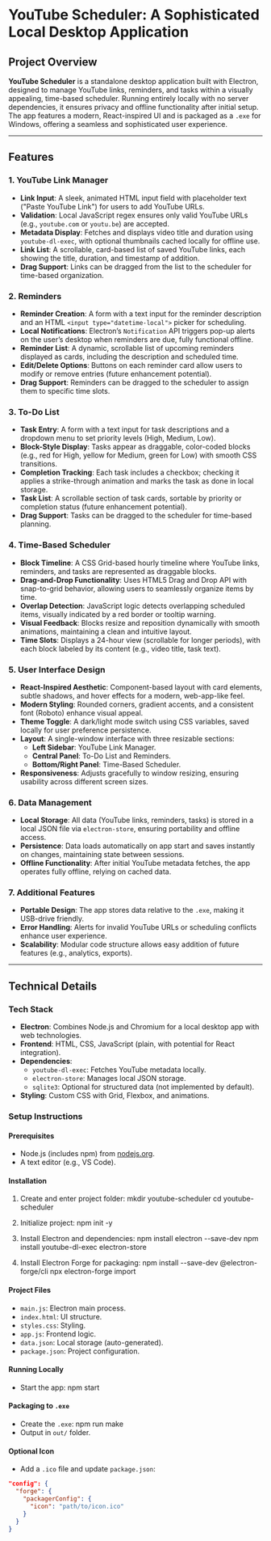 # YouTube Scheduler: A Sophisticated Local Desktop Application

## Project Overview
**YouTube Scheduler** is a standalone desktop application built with Electron, designed to manage YouTube links, reminders, and tasks within a visually appealing, time-based scheduler. Running entirely locally with no server dependencies, it ensures privacy and offline functionality after initial setup. The app features a modern, React-inspired UI and is packaged as a `.exe` for Windows, offering a seamless and sophisticated user experience.

---

## Features

### 1. YouTube Link Manager
- **Link Input**: A sleek, animated HTML input field with placeholder text ("Paste YouTube Link") for users to add YouTube URLs.
- **Validation**: Local JavaScript regex ensures only valid YouTube URLs (e.g., `youtube.com` or `youtu.be`) are accepted.
- **Metadata Display**: Fetches and displays video title and duration using `youtube-dl-exec`, with optional thumbnails cached locally for offline use.
- **Link List**: A scrollable, card-based list of saved YouTube links, each showing the title, duration, and timestamp of addition.
- **Drag Support**: Links can be dragged from the list to the scheduler for time-based organization.

### 2. Reminders
- **Reminder Creation**: A form with a text input for the reminder description and an HTML `<input type="datetime-local">` picker for scheduling.
- **Local Notifications**: Electron’s `Notification` API triggers pop-up alerts on the user’s desktop when reminders are due, fully functional offline.
- **Reminder List**: A dynamic, scrollable list of upcoming reminders displayed as cards, including the description and scheduled time.
- **Edit/Delete Options**: Buttons on each reminder card allow users to modify or remove entries (future enhancement potential).
- **Drag Support**: Reminders can be dragged to the scheduler to assign them to specific time slots.

### 3. To-Do List
- **Task Entry**: A form with a text input for task descriptions and a dropdown menu to set priority levels (High, Medium, Low).
- **Block-Style Display**: Tasks appear as draggable, color-coded blocks (e.g., red for High, yellow for Medium, green for Low) with smooth CSS transitions.
- **Completion Tracking**: Each task includes a checkbox; checking it applies a strike-through animation and marks the task as done in local storage.
- **Task List**: A scrollable section of task cards, sortable by priority or completion status (future enhancement potential).
- **Drag Support**: Tasks can be dragged to the scheduler for time-based planning.

### 4. Time-Based Scheduler
- **Block Timeline**: A CSS Grid-based hourly timeline where YouTube links, reminders, and tasks are represented as draggable blocks.
- **Drag-and-Drop Functionality**: Uses HTML5 Drag and Drop API with snap-to-grid behavior, allowing users to seamlessly organize items by time.
- **Overlap Detection**: JavaScript logic detects overlapping scheduled items, visually indicated by a red border or tooltip warning.
- **Visual Feedback**: Blocks resize and reposition dynamically with smooth animations, maintaining a clean and intuitive layout.
- **Time Slots**: Displays a 24-hour view (scrollable for longer periods), with each block labeled by its content (e.g., video title, task text).

### 5. User Interface Design
- **React-Inspired Aesthetic**: Component-based layout with card elements, subtle shadows, and hover effects for a modern, web-app-like feel.
- **Modern Styling**: Rounded corners, gradient accents, and a consistent font (Roboto) enhance visual appeal.
- **Theme Toggle**: A dark/light mode switch using CSS variables, saved locally for user preference persistence.
- **Layout**: A single-window interface with three resizable sections:
  - **Left Sidebar**: YouTube Link Manager.
  - **Central Panel**: To-Do List and Reminders.
  - **Bottom/Right Panel**: Time-Based Scheduler.
- **Responsiveness**: Adjusts gracefully to window resizing, ensuring usability across different screen sizes.

### 6. Data Management
- **Local Storage**: All data (YouTube links, reminders, tasks) is stored in a local JSON file via `electron-store`, ensuring portability and offline access.
- **Persistence**: Data loads automatically on app start and saves instantly on changes, maintaining state between sessions.
- **Offline Functionality**: After initial YouTube metadata fetches, the app operates fully offline, relying on cached data.

### 7. Additional Features
- **Portable Design**: The app stores data relative to the `.exe`, making it USB-drive friendly.
- **Error Handling**: Alerts for invalid YouTube URLs or scheduling conflicts enhance user experience.
- **Scalability**: Modular code structure allows easy addition of future features (e.g., analytics, exports).

---

## Technical Details

### Tech Stack
- **Electron**: Combines Node.js and Chromium for a local desktop app with web technologies.
- **Frontend**: HTML, CSS, JavaScript (plain, with potential for React integration).
- **Dependencies**:
  - `youtube-dl-exec`: Fetches YouTube metadata locally.
  - `electron-store`: Manages local JSON storage.
  - `sqlite3`: Optional for structured data (not implemented by default).
- **Styling**: Custom CSS with Grid, Flexbox, and animations.

### Setup Instructions
#### Prerequisites
- Node.js (includes npm) from [nodejs.org](https://nodejs.org).
- A text editor (e.g., VS Code).

#### Installation
1. Create and enter project folder:
mkdir youtube-scheduler
cd youtube-scheduler

2. Initialize project:
npm init -y

3. Install Electron and dependencies:
npm install electron --save-dev
npm install youtube-dl-exec electron-store

4. Install Electron Forge for packaging:
npm install --save-dev @electron-forge/cli
npx electron-forge import

#### Project Files
- `main.js`: Electron main process.
- `index.html`: UI structure.
- `styles.css`: Styling.
- `app.js`: Frontend logic.
- `data.json`: Local storage (auto-generated).
- `package.json`: Project configuration.

#### Running Locally
- Start the app: npm start

#### Packaging to `.exe`
- Create the `.exe`: npm run make
- Output in `out/` folder.

#### Optional Icon
- Add a `.ico` file and update `package.json`:
```json
"config": {
  "forge": {
    "packagerConfig": {
      "icon": "path/to/icon.ico"
    }
  }
}
